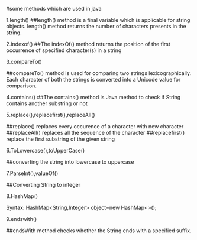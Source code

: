 #some methods which are used in java

1.length()
##length() method is a final variable which is applicable for string objects. length() method returns the number of characters presents in the string.

2.indexof()
##The indexOf() method returns the position of the first occurrence of specified character(s) in a string

3.compareTo()

##compareTo() method is used for comparing two strings lexicographically. Each character of both the strings is converted into a Unicode value for comparison. 

4.contains()
##The contains() method is Java method to check if String contains another substring or not

5.replace(),replacefirst(),replaceAll()

##replace() replaces every occurence of a character with new character
##replaceAll() replaces all the sequence of the character
##replacefirst() replace the first substring of the given string

6.ToLowercase(),toUpperCase()

##converting the string into lowercase to uppercase

7.ParseInt(),valueOf()

##Converting String to integer 

8.HashMap()

Syntax:
HashMap<String,Integer> object=new HashMap<>();

9.endswith()

##endsWith method checks whether the String ends with a specified suffix.
